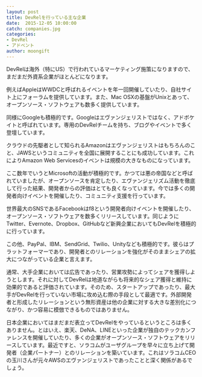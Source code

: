 ```yaml
---
layout: post
title: DevRelを行っている主な企業
date:  2015-12-05 10:00:00
catch: companies.jpg
categories:
- DevRel
- アドベント
author: moongift
---
```


DevRelは海外（特にUS）で行われているマーケティング施策になりますので、まだまだ外資系企業がほとんどになります。

例えばAppleはWWDCと呼ばれるイベントを年一回開催していたり、自社サイト上にフォーラムを提供しています。また、Mac OSXの基盤がUnixとあって、オープンソース・ソフトウェアも数多く提供しています。

同様にGoogleも積極的です。Googleはエヴァンジェリストではなく、アドボケイトと呼ばれています。専用のDevRelチームを持ち、ブログやイベントで多く登壇しています。

クラウドの先駆者として知られるAmazonはエヴァンジェリストはもちろんのこと、JAWSというコミュニティを全国に展開することにも成功しています。これによりAmazon Web Servicesのイベントは規模の大きなものになっています。

ここ数年でいうとMicrosoftの活動が積極的です。かつては悪の帝国などと呼ばれていましたが、オープンソースを肯定したり、エヴァンジェリズム活動を徹底して行った結果、開発者からの評価はとても良くなっています。今では多くの開発者向けイベントを開催したり、コミュニティ支援を行っています。

世界最大のSNSであるFacebookはf8という開発者向けイベントを開催したり、オープンソース・ソフトウェアを数多くリリースしています。同じようにTwitter、Evernote、Dropbox、GitHubなど新興企業においてもDevRelを積極的に行っています。

この他、PayPal、IBM、SendGrid、Twilio、Unityなども積極的です。彼らはプラットフォーマーであり、開発者とのリレーションを強化がそのままシェアの拡大につながっている企業と言えます。

通常、大手企業においては広告であったり、営業攻勢によってシェアを獲得しようとします。それに対してDevRelは地道ながらも将来的なシェア獲得と維持に効果的であると評価されています。そのため、スタートアップであったり、最大手がDevRelを行っていない市場に攻め込む際の手段として最適です。外部開発者と形成したリレーションという無形資産は他の企業に対する大きな差別化につながり、かつ容易に模倣できるものではありません。

日本企業においてはまだまだ表立ってDevRelをやっているというところは多くありません。とはいえ、楽天、DeNA、LINEといった企業が独自のテックカンファレンスを開催していたり、多くの企業がオープンソース・ソフトウェアをリリースしています。最近ですと、ソラコムがユーザグループを早々に立ち上げて開発者（企業パートナー）とのリレーションを築いています。これはソラコムCEOの玉川さんが元々AWSのエヴァンジェリストであったことと深く関係があるでしょう。


